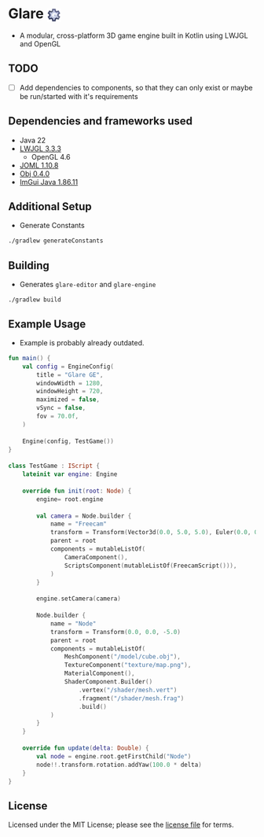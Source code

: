# Glare <img src="src/main/resources/me/johanrong/glare/assets/glare_icon.png" alt="icon" width="28" height="28" style="vertical-align:middle;">
- A modular, cross-platform 3D game engine built in Kotlin using LWJGL and OpenGL

## TODO
- [ ] Add dependencies to components, so that they can only exist or maybe be run/started with it's requirements

## Dependencies and frameworks used
- Java 22
- [LWJGL 3.3.3](https://www.lwjgl.org/)
    - OpenGL 4.6
- [JOML 1.10.8](https://github.com/JOML-CI/JOML)
- [Obj 0.4.0](https://github.com/javagl/Obj)
- [ImGui Java 1.86.11](https://github.com/SpaiR/imgui-java)

## Additional Setup
- Generate Constants
```bash
./gradlew generateConstants
```

## Building
- Generates `glare-editor` and `glare-engine`
```
./gradlew build
```

## Example Usage
- Example is probably already outdated.
```kotlin
fun main() {
    val config = EngineConfig(
        title = "Glare GE",
        windowWidth = 1280,
        windowHeight = 720,
        maximized = false,
        vSync = false,
        fov = 70.0f,
    )

    Engine(config, TestGame())
}

class TestGame : IScript {
    lateinit var engine: Engine

    override fun init(root: Node) {
        engine= root.engine

        val camera = Node.builder {
            name = "Freecam"
            transform = Transform(Vector3d(0.0, 5.0, 5.0), Euler(0.0, 0.0, -90.0))
            parent = root
            components = mutableListOf(
                CameraComponent(),
                ScriptsComponent(mutableListOf(FreecamScript())),
            )
        }

        engine.setCamera(camera)

        Node.builder {
            name = "Node"
            transform = Transform(0.0, 0.0, -5.0)
            parent = root
            components = mutableListOf(
                MeshComponent("/model/cube.obj"),
                TextureComponent("texture/map.png"),
                MaterialComponent(),
                ShaderComponent.Builder()
                    .vertex("/shader/mesh.vert")
                    .fragment("/shader/mesh.frag")
                    .build()
            )
        }
    }

    override fun update(delta: Double) {
        val node = engine.root.getFirstChild("Node")
        node!!.transform.rotation.addYaw(100.0 * delta)
    }
}
```

## License
Licensed under the MIT License; please see the [license file](LICENSE) for terms.

